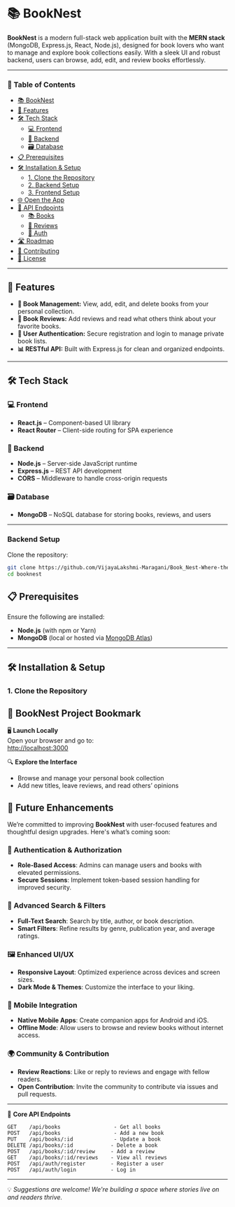 # 📚 BookNest

**BookNest** is a modern full-stack web application built with the **MERN stack** (MongoDB, Express.js, React, Node.js), designed for book lovers who want to manage and explore book collections easily. With a sleek UI and robust backend, users can browse, add, edit, and review books effortlessly.

---

### 📑 Table of Contents

- [📚 BookNest](#-booknest)
- [🚀 Features](#-features)
- [🛠 Tech Stack](#-tech-stack)
  - [💻 Frontend](#-frontend)
  - [🧠 Backend](#-backend)
  - [🗃️ Database](#️-database)
- [📋 Prerequisites](#-prerequisites)
- [🛠 Installation & Setup](#-installation--setup)
  - [1. Clone the Repository](#1-clone-the-repository)
  - [2. Backend Setup](#2-backend-setup)
  - [3. Frontend Setup](#3-frontend-setup)
- [🌐 Open the App](#-open-the-app)
- [🔗 API Endpoints](#-api-endpoints)
  - [📚 Books](#-books)
  - [💬 Reviews](#-reviews)
  - [👤 Auth](#-auth)
- [🛣️ Roadmap](#-roadmap)
- [🤝 Contributing](#-contributing)
- [📃 License](#-license)

---

## 🚀 Features

- **📖 Book Management:** View, add, edit, and delete books from your personal collection.
- **🌟 Book Reviews:** Add reviews and read what others think about your favorite books.
- **🔐 User Authentication:** Secure registration and login to manage private book lists.
- **📊 RESTful API:** Built with Express.js for clean and organized endpoints.

---

## 🛠 Tech Stack

### 💻 Frontend
- **React.js** – Component-based UI library
- **React Router** – Client-side routing for SPA experience

### 🧠 Backend
- **Node.js** – Server-side JavaScript runtime
- **Express.js** – REST API development
- **CORS** – Middleware to handle cross-origin requests

### 🗃️ Database
- **MongoDB** – NoSQL database for storing books, reviews, and users

---

### Backend Setup
Clone the repository:
``` bash
git clone https://github.com/VijayaLakshmi-Maragani/Book_Nest-Where-the-stories-are-nestle/tree/main
cd booknest
```

## 📋 Prerequisites

Ensure the following are installed:

- **Node.js** (with npm or Yarn)
- **MongoDB** (local or hosted via [MongoDB Atlas](https://www.mongodb.com/atlas))

---

## 🛠 Installation & Setup

### 1. Clone the Repository


## 🔖 BookNest Project Bookmark

🖥 **Launch Locally**  
Open your browser and go to:  
[http://localhost:3000](http://localhost:3000)

🔍 **Explore the Interface**  
- Browse and manage your personal book collection  
- Add new titles, leave reviews, and read others’ opinions  

## 🚀 Future Enhancements

We’re committed to improving **BookNest** with user-focused features and thoughtful design upgrades. Here's what’s coming soon:

### 🔐 Authentication & Authorization
- **Role-Based Access**: Admins can manage users and books with elevated permissions.
- **Secure Sessions**: Implement token-based session handling for improved security.

### 🔎 Advanced Search & Filters
- **Full-Text Search**: Search by title, author, or book description.
- **Smart Filters**: Refine results by genre, publication year, and average ratings.

### 🖼 Enhanced UI/UX
- **Responsive Layout**: Optimized experience across devices and screen sizes.
- **Dark Mode & Themes**: Customize the interface to your liking.

### 📱 Mobile Integration
- **Native Mobile Apps**: Create companion apps for Android and iOS.
- **Offline Mode**: Allow users to browse and review books without internet access.

### 🌍 Community & Contribution
- **Review Reactions**: Like or reply to reviews and engage with fellow readers.
- **Open Contribution**: Invite the community to contribute via issues and pull requests.

---

🔗 **Core API Endpoints**  
```http
GET    /api/books                 - Get all books  
POST   /api/books                 - Add a new book  
PUT    /api/books/:id             - Update a book  
DELETE /api/books/:id            - Delete a book  
POST   /api/books/:id/review     - Add a review  
GET    /api/books/:id/reviews    - View all reviews  
POST   /api/auth/register        - Register a user  
POST   /api/auth/login           - Log in

```

---
💡 *Suggestions are welcome! We're building a space where stories live on and readers thrive.*
